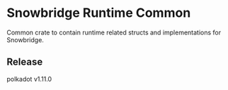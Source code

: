 # Snowbridge Runtime Common

Common crate to contain runtime related structs and implementations for Snowbridge.


## Release

polkadot v1.11.0
